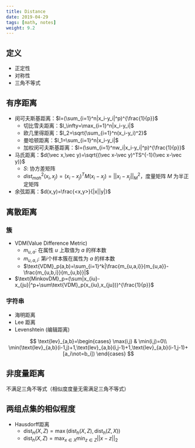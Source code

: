 ```yaml
---
title: Distance
date: 2019-04-29
tags: [math, notes]
weight: 9.2
---
```


## 定义

* 正定性
* 对称性
* 三角不等式

## 有序距离

* 闵可夫斯基距离：$l=(\sum_{i=1}^n|x_i-y_i|^p)^{\frac{1}{p}}$
  * 切比雪夫距离：$l_\infty=\max_{i=1}^n|x_i-y_i|$
  * 欧几里得距离：$l_2=\sqrt{\sum_{i=1}^n(x_i-y_i)^2}$
  * 曼哈顿距离：$l_1=\sum_{i=1}^n|x_i-y_i|$
  * 加权闵可夫斯基距离：$l=(\sum_{i=1}^nw_i|x_i-y_i|^p)^{\frac{1}{p}}$
* 马氏距离：$d(\vec x,\vec y)=\sqrt{(\vec x-\vec y)^TS^{-1}(\vec x-\vec y)}$
  * $S$: 协方差矩阵
  * $dist^2_{mah}(x_i,x_j)=(x_i-x_j)^TM(x_i-x_j)=||x_i-x_j||^2_M$，度量矩阵 $M$ 为半正定矩阵
* 余弦距离：$d(x,y)=\frac{<x,y>}{|x||y|}$

<!--more-->

## 离散距离

### 簇

* VDM(Value Difference Metric)
  * $m_{u,a}$: 在属性 $u$ 上取值为 $a$ 的样本数
  * $m_{u,a,i}$: 第$i$个样本簇在属性为 $a$ 的样本数
  * $\text{VDM}_p(a,b)=\sum_{i=1}^k|\frac{m_{u,a,i}}{m_{u,a}}-\frac{m_{u,b,i}}{m_{u,b}}|$
* $\text{MinkovDM}_p=(\sum|x_{iu}-x_{ju}|^p+\sum\text{VDM}_p(x_{iu},x_{ju}))^{\frac{1}{p}}$

### 字符串

* 海明距离
* Lee 距离
* Levenshtein (编辑距离)

$$
\text{lev}_{a,b}=\begin{cases}
\max(i,j) & \min(i,j)=0\\
\min(\text{lev}_{a,b}(i-1,j)+1,\text{lev}_{a,b}(i,j-1)+1,\text{lev}_{a,b}(i-1,j-1)+[a_i\not=b_i])
\end{cases}
$$

## 非度量距离

不满足三角不等式（相似度度量无需满足三角不等式）

## 两组点集的相似程度

* Hausdorff距离
  * $\text{dist}_H(X,Z)=\max(\text{dist}_h(X,Z),\text{dist}_h(Z,X))$
  * $\text{dist}_h(X,Z)=\max_{x\in X}\min_{z\in Z}||x-z||_2$